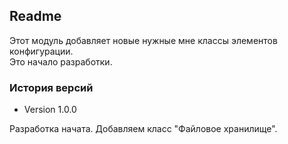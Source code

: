 ## Readme ##

Этот модуль добавляет новые нужные мне классы элементов конфигурации.   
Это начало разработки.

### История версий ###

* Version 1.0.0

Разработка начата. Добавляем класс "Файловое хранилище".